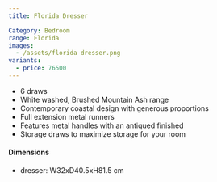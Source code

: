 ```yaml
---
title: Florida Dresser

Category: Bedroom
range: Florida
images:
  - /assets/florida dresser.png
variants:
  - price: 76500
---
```

* 6 draws
* White washed, Brushed Mountain Ash range
* Contemporary coastal design with generous proportions
* Full extension metal runners
* Features metal handles with an antiqued finished
* Storage draws to maximize storage for your room


#### Dimensions
* dresser: W32xD40.5xH81.5 cm
